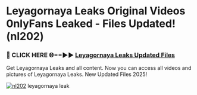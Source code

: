 # Leyagornaya Leaks Original Videos 0nlyFans Leaked - Files Updated! (nl202)

<h3>🔴 CLICK HERE 🌐==►► <a href="https://tinyurl.com/2jnfzry5" rel="nofollow">Leyagornaya Leaks Updated Files</a></h3>

Get Leyagornaya Leaks and all content. Now you can access all videos and pictures of Leyagornaya Leaks. New Updated Files 2025!

[![nl202](https://i.imgur.com/GyGTBgg.gif)](https://tinyurl.com/2jnfzry5)
leyagornaya leak